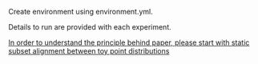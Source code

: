 Create environment using environment.yml.

Details to run are provided with each experiment.

[In order to understand the principle behind paper, please start with static subset alignment between toy point distributions](static_subsetting_toy.ipynb)
